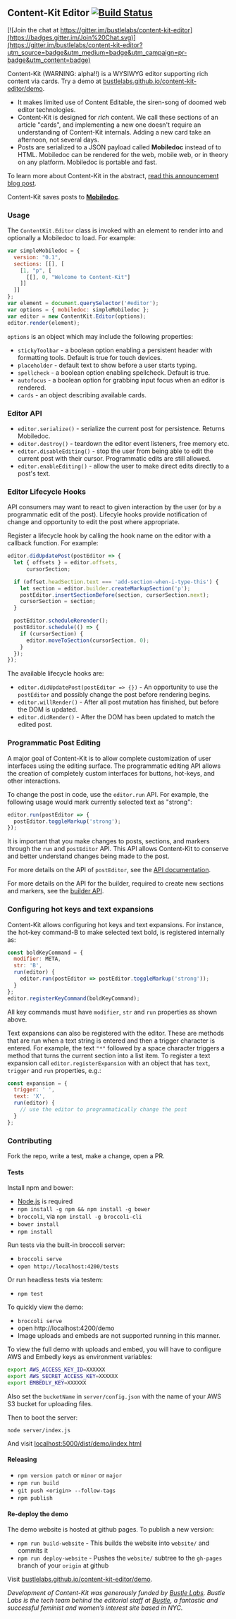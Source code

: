 ## Content-Kit Editor [![Build Status](https://travis-ci.org/bustlelabs/content-kit-editor.svg?branch=master)](https://travis-ci.org/bustlelabs/content-kit-editor)

[![Join the chat at https://gitter.im/bustlelabs/content-kit-editor](https://badges.gitter.im/Join%20Chat.svg)](https://gitter.im/bustlelabs/content-kit-editor?utm_source=badge&utm_medium=badge&utm_campaign=pr-badge&utm_content=badge)

Content-Kit (WARNING: alpha!!) is a WYSIWYG editor supporting rich content via cards. Try a
demo at [bustlelabs.github.io/content-kit-editor/demo](http://bustlelabs.github.io/content-kit-editor/demo/).

* It makes limited use of Content Editable, the siren-song of doomed web editor
  technologies.
* Content-Kit is designed for *rich* content. We call these sections of an
  article "cards", and implementing a new one doesn't require an understanding
  of Content-Kit internals. Adding a new card take an afternoon, not several
  days.
* Posts are serialized to a JSON payload called **Mobiledoc** instead of to
  HTML. Mobiledoc can be rendered for the web, mobile web, or in theory on any
  platform. Mobiledoc is portable and fast.

To learn more about Content-Kit in the abstract,
[read this announcement blog post](http://madhatted.com/2015/7/31/announcing-content-kit-and-mobiledoc).

Content-Kit saves posts to
**[Mobiledoc](https://github.com/bustlelabs/content-kit-editor/blob/master/MOBILEDOC.md)**.

### Usage

The `ContentKit.Editor` class is invoked with an element to render into and
optionally a Mobiledoc to load. For example:

```js
var simpleMobiledoc = {
  version: "0.1",
  sections: [[], [
    [1, "p", [
      [[], 0, "Welcome to Content-Kit"]
    ]]
  ]]
};
var element = document.querySelector('#editor');
var options = { mobiledoc: simpleMobiledoc };
var editor = new ContentKit.Editor(options);
editor.render(element);
```

`options` is an object which may include the following properties:

* `stickyToolbar` - a boolean option enabling a persistent header with
  formatting tools. Default is true for touch devices.
* `placeholder` - default text to show before a user starts typing.
* `spellcheck` - a boolean option enabling spellcheck. Default is true.
* `autofocus` - a boolean option for grabbing input focus when an editor is
  rendered.
* `cards` - an object describing available cards.

### Editor API

* `editor.serialize()` - serialize the current post for persistence. Returns
  Mobiledoc.
* `editor.destroy()` - teardown the editor event listeners, free memory etc.
* `editor.disableEditing()` - stop the user from being able to edit the
  current post with their cursor. Programmatic edits are still allowed.
* `editor.enableEditing()` - allow the user to make direct edits directly
  to a post's text.

### Editor Lifecycle Hooks

API consumers may want to react to given interaction by the user (or by
a programmatic edit of the post). Lifecyle hooks provide notification
of change and opportunity to edit the post where appropriate.

Register a lifecycle hook by calling the hook name on the editor with a
callback function. For example:

```js
editor.didUpdatePost(postEditor => {
  let { offsets } = editor.offsets,
      cursorSection;

  if (offset.headSection.text === 'add-section-when-i-type-this') {
    let section = editor.builder.createMarkupSection('p');
    postEditor.insertSectionBefore(section, cursorSection.next);
    cursorSection = section;
  }

  postEditor.scheduleRerender();
  postEditor.schedule(() => {
    if (cursorSection) {
      editor.moveToSection(cursorSection, 0);
    }
  });
});
```

The available lifecycle hooks are:

* `editor.didUpdatePost(postEditor => {})` - An opportunity to use the
  `postEditor` and possibly change the post before rendering begins.
* `editor.willRender()` - After all post mutation has finished, but before
   the DOM is updated.
* `editor.didRender()` - After the DOM has been updated to match the
  edited post.

### Programmatic Post Editing

A major goal of Content-Kit is to allow complete customization of user
interfaces using the editing surface. The programmatic editing API allows
the creation of completely custom interfaces for buttons, hot-keys, and
other interactions.

To change the post in code, use the `editor.run` API. For example, the
following usage would mark currently selected text as "strong":

```js
editor.run(postEditor => {
  postEditor.toggleMarkup('strong');
});
```

It is important that you make changes to posts, sections, and markers through
the `run` and `postEditor` API. This API allows Content-Kit to conserve
and better understand changes being made to the post.

For more details on the API of `postEditor`, see the [API documentation](https://github.com/bustlelabs/content-kit-editor/blob/master/src/js/editor/post.js).

For more details on the API for the builder, required to create new sections
and markers, see the [builder API](https://github.com/bustlelabs/content-kit-editor/blob/master/src/js/models/post-node-builder.js).

### Configuring hot keys and text expansions

Content-Kit allows configuring hot keys and text expansions. For instance, the
hot-key command-B to make selected text bold, is registered internally as:
```javascript
const boldKeyCommand = {
  modifier: META,
  str: 'B',
  run(editor) {
    editor.run(postEditor => postEditor.toggleMarkup('strong'));
  }
};
editor.registerKeyCommand(boldKeyCommand);
```

All key commands must have `modifier`, `str` and `run` properties as shown above.

Text expansions can also be registered with the editor. These are methods that
are run when a text string is entered and then a trigger character is entered.
For example, the text `"*"` followed by a space character triggers a method that
turns the current section into a list item. To register a text expansion call
`editor.registerExpansion` with an object that has `text`, `trigger` and `run`
properties, e.g.:

```javascript
const expansion = {
  trigger: ' ',
  text: 'X',
  run(editor) {
    // use the editor to programmatically change the post
  }
};
```

### Contributing

Fork the repo, write a test, make a change, open a PR.

#### Tests

Install npm and bower:

  * [Node.js](http://nodejs.org/) is required
  * `npm install -g npm && npm install -g bower`
  * `broccoli`, via `npm install -g broccoli-cli`
  * `bower install`
  * `npm install`

Run tests via the built-in broccoli server:

  * `broccoli serve`
  * `open http://localhost:4200/tests`

Or run headless tests via testem:

  * `npm test`

To quickly view the demo:

  * `broccoli serve`
  * open http://localhost:4200/demo
  * Image uploads and embeds are not supported running in this manner.

To view the full demo with uploads and embed, you will have to configure AWS
and Embedly keys as environment variables:

```bash
export AWS_ACCESS_KEY_ID=XXXXXX
export AWS_SECRET_ACCESS_KEY=XXXXXX
export EMBEDLY_KEY=XXXXXX
```

Also set the `bucketName` in `server/config.json` with the name of your AWS
S3 bucket for uploading files.

Then to boot the server:

```
node server/index.js
```

And visit [localhost:5000/dist/demo/index.html](http://localhost:5000/dist/demo/index.html)

#### Releasing

* `npm version patch` or `minor` or `major`
* `npm run build`
* `git push <origin> --follow-tags`
* `npm publish`

#### Re-deploy the demo

The demo website is hosted at github pages. To publish a new version:

  * `npm run build-website` - This builds the website into `website/` and commits it
  * `npm run deploy-website` - Pushes the `website/` subtree to the `gh-pages`
     branch of your `origin` at github

Visit [bustlelabs.github.io/content-kit-editor/demo](http://bustlelabs.github.io/content-kit-editor/demo).

*Development of Content-Kit was generously funded by [Bustle Labs](http://www.bustle.com/labs). Bustle Labs is the tech team behind the editorial staff at [Bustle](http://www.bustle.com), a fantastic and successful feminist and women’s interest site based in NYC.*
